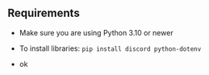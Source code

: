 ## Requirements
- Make sure you are using Python 3.10 or newer
- To install libraries: `pip install discord python-dotenv`

- ok
